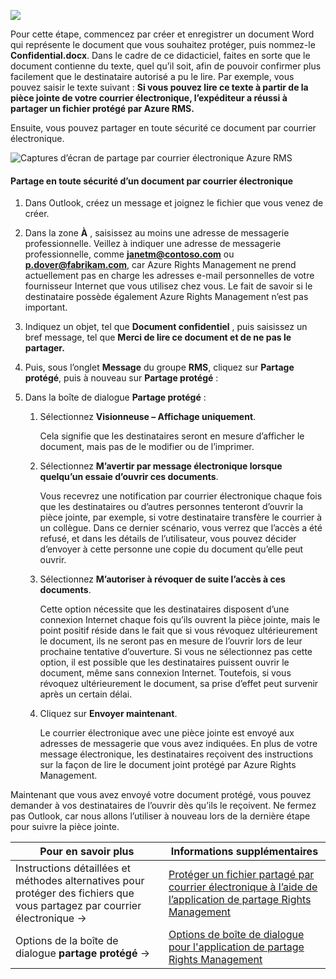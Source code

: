 ![](../media/AzRMS_QuickStartSteps3.PNG)

Pour cette étape, commencez par créer et enregistrer un document Word qui représente le document que vous souhaitez protéger, puis nommez-le **Confidential.docx**. Dans le cadre de ce didacticiel, faites en sorte que le document contienne du texte, quel qu’il soit, afin de pouvoir confirmer plus facilement que le destinataire autorisé a pu le lire. Par exemple, vous pouvez saisir le texte suivant : **Si vous pouvez lire ce texte à partir de la pièce jointe de votre courrier électronique, l’expéditeur a réussi à partager un fichier protégé par Azure RMS.**

Ensuite, vous pouvez partager en toute sécurité ce document par courrier électronique.

![Captures d’écran de partage par courrier électronique Azure RMS](../media/AzRMS_Tutorial_3_Screenshots.png)

#### Partage en toute sécurité d’un document par courrier électronique

1.  Dans Outlook, créez un message et joignez le fichier que vous venez de créer.

2.  Dans la zone **À** , saisissez au moins une adresse de messagerie professionnelle. Veillez à indiquer une adresse de messagerie professionnelle, comme **janetm@contoso.com** ou **p.dover@fabrikam.com**, car Azure Rights Management ne prend actuellement pas en charge les adresses e-mail personnelles de votre fournisseur Internet que vous utilisez chez vous. Le fait de savoir si le destinataire possède également Azure Rights Management n’est pas important.

3.  Indiquez un objet, tel que  **Document confidentiel** , puis saisissez un bref message, tel que **Merci de lire ce document et de ne pas le partager.**

4.  Puis, sous l’onglet **Message** du groupe **RMS**, cliquez sur **Partage protégé**, puis à nouveau sur **Partage protégé** :

5.  Dans la boîte de dialogue **Partage protégé** :

    1.  Sélectionnez **Visionneuse – Affichage uniquement**.

        Cela signifie que les destinataires seront en mesure d’afficher le document, mais pas de le modifier ou de l’imprimer.

    2.  Sélectionnez **M’avertir par message électronique lorsque quelqu’un essaie d’ouvrir ces documents**.

        Vous recevrez une notification par courrier électronique chaque fois que les destinataires ou d’autres personnes tenteront d’ouvrir la pièce jointe, par exemple, si votre destinataire transfère le courrier à un collègue. Dans ce dernier scénario, vous verrez que l’accès a été refusé, et dans les détails de l’utilisateur, vous pouvez décider d’envoyer à cette personne une copie du document qu’elle peut ouvrir.

    3.  Sélectionnez **M’autoriser à révoquer de suite l’accès à ces documents**.

        Cette option nécessite que les destinataires disposent d’une connexion Internet chaque fois qu’ils ouvrent la pièce jointe, mais le point positif réside dans le fait que si vous révoquez ultérieurement le document, ils ne seront pas en mesure de l’ouvrir lors de leur prochaine tentative d’ouverture. Si vous ne sélectionnez pas cette option, il est possible que les destinataires puissent ouvrir le document, même sans connexion Internet. Toutefois, si vous révoquez ultérieurement le document, sa prise d’effet peut survenir après un certain délai.

    4.  Cliquez sur **Envoyer maintenant**.

        Le courrier électronique avec une pièce jointe est envoyé aux adresses de messagerie que vous avez indiquées. En plus de votre message électronique, les destinataires reçoivent des instructions sur la façon de lire le document joint protégé par Azure Rights Management.

Maintenant que vous avez envoyé votre document protégé, vous pouvez demander à vos destinataires de l’ouvrir dès qu’ils le reçoivent. Ne fermez pas Outlook, car nous allons l’utiliser à nouveau lors de la dernière étape pour suivre la pièce jointe.

|Pour en savoir plus|Informations supplémentaires|
|--------------------------------|--------------------------|
|Instructions détaillées et méthodes alternatives pour protéger des fichiers que vous partagez par courrier électronique   →|[Protéger un fichier partagé par courrier électronique à l’aide de l’application de partage Rights Management](../rms-client/sharing-app-protect-by-email.md)|
|Options de la boîte de dialogue **partage protégé** →|[Options de boîte de dialogue pour l'application de partage Rights Management](../rms-client/sharing-app-dialog-box.md)|


<!--HONumber=Apr16_HO3-->


